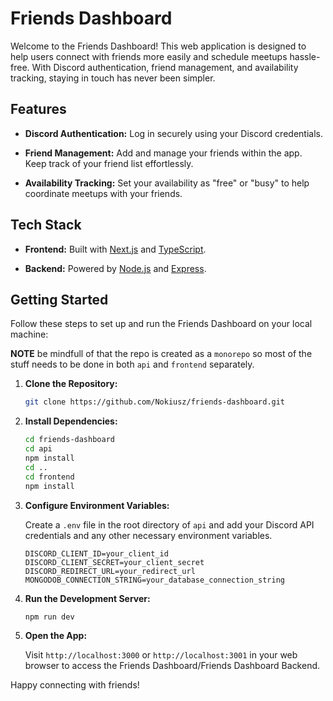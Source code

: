 # Friends Dashboard

Welcome to the Friends Dashboard! This web application is designed to help users connect with friends more easily and schedule meetups hassle-free. With Discord authentication, friend management, and availability tracking, staying in touch has never been simpler.

## Features

- **Discord Authentication:** Log in securely using your Discord credentials.

- **Friend Management:** Add and manage your friends within the app. Keep track of your friend list effortlessly.

- **Availability Tracking:** Set your availability as "free" or "busy" to help coordinate meetups with your friends.

## Tech Stack

- **Frontend:** Built with [Next.js](https://nextjs.org/) and [TypeScript](https://www.typescriptlang.org/).

- **Backend:** Powered by [Node.js](https://nodejs.org/) and [Express](https://expressjs.com/).

## Getting Started

Follow these steps to set up and run the Friends Dashboard on your local machine:

**NOTE** be mindfull of that the repo is created as a `monorepo` so most of the stuff needs to be done in both `api` and `frontend` separately.

1. **Clone the Repository:**

   ```bash
   git clone https://github.com/Nokiusz/friends-dashboard.git
   ```

2. **Install Dependencies:**

   ```bash
   cd friends-dashboard
   cd api
   npm install
   cd ..
   cd frontend
   npm install
   ```

3. **Configure Environment Variables:**

   Create a `.env` file in the root directory of `api` and add your Discord API credentials and any other necessary environment variables.

   ```env
   DISCORD_CLIENT_ID=your_client_id
   DISCORD_CLIENT_SECRET=your_client_secret
   DISCORD_REDIRECT_URL=your_redirect_url
   MONGODOB_CONNECTION_STRING=your_database_connection_string
   ```

4. **Run the Development Server:**

   ```bash
   npm run dev
   ```

5. **Open the App:**

   Visit `http://localhost:3000` or `http://localhost:3001` in your web browser to access the Friends Dashboard/Friends Dashboard Backend.

Happy connecting with friends!
